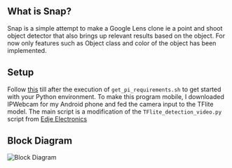 ## What is Snap?

Snap is a simple attempt to make a Google Lens clone ie a point and shoot object detector that also brings up relevant results based on the object. For now only features such as Object class and color of the object has been implemented.

## Setup

Follow [this](https://www.youtube.com/watch?v=aimSGOAUI8Y) till after the execution of `get_pi_requirements.sh` to get started with your Python environment.
To make this program mobile, I downloaded IPWebcam for my Android phone and fed the camera input to the TFlite model. The main script is a modification of the `TFlite_detection_video.py` script from [Edje Electronics](https://github.com/EdjeElectronics/TensorFlow-Lite-Object-Detection-on-Android-and-Raspberry-Pi)

## Block Diagram
![Block Diagram](https://github.com/TonyJac/Snap/blob/master/Group_5.png)
